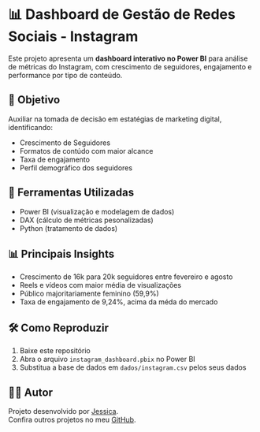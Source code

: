 #  📊 Dashboard de Gestão de Redes Sociais - Instagram

Este projeto apresenta um **dashboard interativo no Power BI** para análise de métricas do Instagram, com crescimento de seguidores, engajamento e performance por tipo de conteúdo.

## 🎯 Objetivo

Auxiliar na tomada de decisão em estatégias de marketing digital, identificando:

- Crescimento de Seguidores
- Formatos de contúdo com maior alcance
- Taxa de engajamento
- Perfil demográfico dos seguidores


## 🔧 Ferramentas Utilizadas

- Power BI (visualização e modelagem de dados)
- DAX (cálculo de métricas pesonalizadas)
- Python (tratamento de dados)


## 📊 Principais Insights

- Crescimento de 16k para 20k seguidores entre fevereiro e agosto
- Reels e vídeos com maior média de visualizações
- Público majoritariamente feminino (59,9%)
- Taxa de engajamento de 9,24%, acima da méda do mercado


## 🛠️ Como Reproduzir
1. Baixe este repositório
2. Abra o arquivo `instagram_dashboard.pbix` no Power BI
3. Substitua a base de dados em `dados/instagram.csv` pelos seus dados

## 👩‍💻 Autor
Projeto desenvolvido por [Jessica](https://www.linkedin.com/in/jessicacaetano/).  
Confira outros projetos no meu [GitHub](https://github.com/slyhan).
